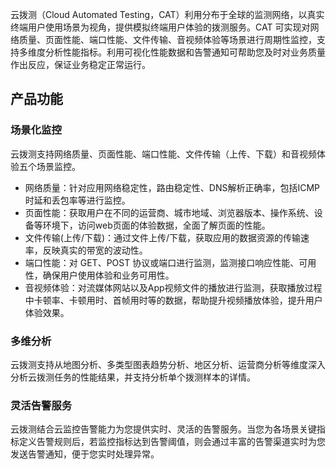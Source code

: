 云拨测（Cloud Automated Testing，CAT）利用分布于全球的监测网络，以真实终端用户使用场景为视角，提供模拟终端用户体验的拨测服务。CAT 可实现对网络质量、页面性能、端口性能、文件传输、音视频体验等场景进行周期性监控，支持多维度分析性能指标。利用可视化性能数据和告警通知可帮助您及时对业务质量作出反应，保证业务稳定正常运行。 

##  产品功能

### 场景化监控

云拨测支持网络质量、页面性能、端口性能、文件传输（上传、下载）和音视频体验五个场景监控。
- 网络质量：针对应用网络稳定性，路由稳定性、DNS解析正确率，包括ICMP时延和丢包率等进行监控。
- 页面性能：获取用户在不同的运营商、城市地域、浏览器版本、操作系统、设备等环境下，访问web页面的体验数据，全面了解页面的性能。
- 文件传输(上传/下载)：通过文件上传/下载，获取应用的数据资源的传输速率，反映真实的带宽的波动性。
- 端口性能：对 GET、POST 协议或端口进行监测，监测接口响应性能、可用性，确保用户使用体验和业务可用性。
- 音视频体验：对流媒体网站以及App视频文件的播放进行监测，获取播放过程中卡顿率、卡顿用时、首帧用时等的数据，帮助提升视频播放体验，提升用户体验效果。

### 多维分析

云拨测支持从地图分析、多类型图表趋势分析、地区分析、运营商分析等维度深入分析云拨测任务的性能结果，并支持分析单个拨测样本的详情。

### 灵活告警服务

云拨测结合云监控告警能力为您提供实时、灵活的告警服务。当您为各场景关键指标定义告警规则后，若监控指标达到告警阈值，则会通过丰富的告警渠道实时为您发送告警通知，便于您实时处理异常。

